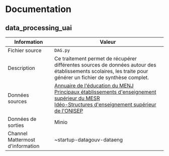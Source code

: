# Documentation

## data_processing_uai

| Information | Valeur |
| -------- | -------- |
| Fichier source     | `DAG.py`     |
| Description | Ce traitement permet de récupérer différentes sources de données autour des établissements scolaires, les traite pour générer un fichier de synthèse complet. | Hebdomadaire |
| Données sources | [Annuaire de l'éducation du MENJ](https://www.data.gouv.fr/fr/datasets/5889d03fa3a72974cbf0d5b1/)<br />[Principaux établissements d'enseignement supérieur du MESR](https://www.data.gouv.fr/fr/datasets/586dae5ea3a7290df6f4be88/)<br />[Idéo-Structures d'enseignement supérieur de l'ONISEP](https://www.data.gouv.fr/fr/datasets/5fa5e386afdaa6152360f323/) |
| Données de sorties | Minio |
| Channel Mattermost d'information | ~startup-datagouv-dataeng |
